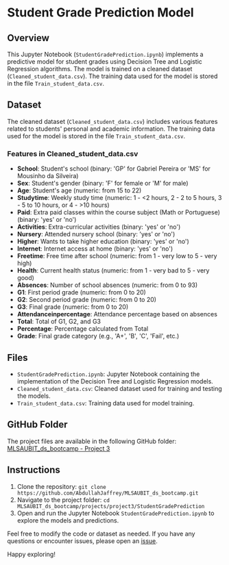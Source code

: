 # Student Grade Prediction Model

## Overview
This Jupyter Notebook (`StudentGradePrediction.ipynb`) implements a predictive model for student grades using Decision Tree and Logistic Regression algorithms. The model is trained on a cleaned dataset (`Cleaned_student_data.csv`). The training data used for the model is stored in the file `Train_student_data.csv`.

## Dataset
The cleaned dataset (`Cleaned_student_data.csv`) includes various features related to students' personal and academic information. The training data used for the model is stored in the file `Train_student_data.csv`.

### Features in Cleaned_student_data.csv
- **School**: Student's school (binary: 'GP' for Gabriel Pereira or 'MS' for Mousinho da Silveira)
- **Sex**: Student's gender (binary: 'F' for female or 'M' for male)
- **Age**: Student's age (numeric: from 15 to 22)
- **Studytime**: Weekly study time (numeric: 1 - <2 hours, 2 - 2 to 5 hours, 3 - 5 to 10 hours, or 4 - >10 hours)
- **Paid**: Extra paid classes within the course subject (Math or Portuguese) (binary: 'yes' or 'no')
- **Activities**: Extra-curricular activities (binary: 'yes' or 'no')
- **Nursery**: Attended nursery school (binary: 'yes' or 'no')
- **Higher**: Wants to take higher education (binary: 'yes' or 'no')
- **Internet**: Internet access at home (binary: 'yes' or 'no')
- **Freetime**: Free time after school (numeric: from 1 - very low to 5 - very high)
- **Health**: Current health status (numeric: from 1 - very bad to 5 - very good)
- **Absences**: Number of school absences (numeric: from 0 to 93)
- **G1**: First period grade (numeric: from 0 to 20)
- **G2**: Second period grade (numeric: from 0 to 20)
- **G3**: Final grade (numeric: from 0 to 20)
- **Attendanceinpercentage**: Attendance percentage based on absences
- **Total**: Total of G1, G2, and G3
- **Percentage**: Percentage calculated from Total
- **Grade**: Final grade category (e.g., 'A+', 'B', 'C', 'Fail', etc.)

## Files
- `StudentGradePrediction.ipynb`: Jupyter Notebook containing the implementation of the Decision Tree and Logistic Regression models.
- `Cleaned_student_data.csv`: Cleaned dataset used for training and testing the models.
- `Train_student_data.csv`: Training data used for model training.

## GitHub Folder
The project files are available in the following GitHub folder:
[MLSAUBIT_ds_bootcamp - Project 3](https://github.com/AbdullahJaffrey/MLSAUBIT_ds_bootcamp/tree/main/projects/project3/StudentGradePrediction)

## Instructions
1. Clone the repository: `git clone https://github.com/AbdullahJaffrey/MLSAUBIT_ds_bootcamp.git`
2. Navigate to the project folder: `cd MLSAUBIT_ds_bootcamp/projects/project3/StudentGradePrediction`
3. Open and run the Jupyter Notebook `StudentGradePrediction.ipynb` to explore the models and predictions.

Feel free to modify the code or dataset as needed. If you have any questions or encounter issues, please open an [issue](https://github.com/AbdullahJaffrey/MLSAUBIT_ds_bootcamp/issues).

Happy exploring!
